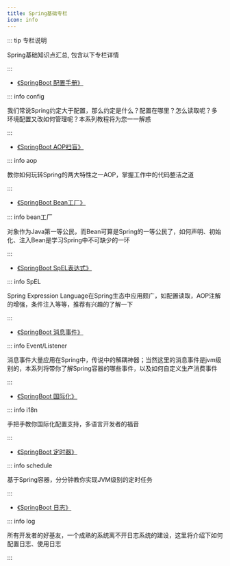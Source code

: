 ```yaml
---
title: Spring基础专栏
icon: info
---
```


::: tip 专栏说明

Spring基础知识点汇总, 包含以下专栏详情

:::


- [《SpringBoot 配置手册》](配置/)

::: info config

我们常说Spring约定大于配置，那么约定是什么？配置在哪里？怎么读取呢？多环境配置又改如何管理呢？本系列教程将为您一一解惑

:::

- [《SpringBoot AOP扫盲》](aop/)

::: info aop

教你如何玩转Spring的两大特性之一AOP，掌握工作中的代码整洁之道

::: 

- [《SpringBoot Bean工厂》](bean/)

::: info bean工厂

对象作为Java第一等公民，而Bean可算是Spring的一等公民了，如何声明、初始化、注入Bean是学习Spring中不可缺少的一环

:::

- [《SpringBoot SpEL表达式》](spel)

::: info SpEL

Spring Expression Language在Spring生态中应用颇广，如配置读取，AOP注解的增强，条件注入等等，推荐有兴趣的了解一下

:::


- [《SpringBoot 消息事件》](事件/)

::: info Event/Listener

消息事件大量应用在Spring中，传说中的解耦神器；当然这里的消息事件是jvm级别的，本系列将带你了解Spring容器的哪些事件，以及如何自定义生产消费事件

:::

- [《SpringBoot 国际化》](国际化/)

::: info i18n

手把手教你国际化配置支持，多语言开发者的福音

::: 

- [《SpringBoot 定时器》](定时器/)

::: info schedule

基于Spring容器，分分钟教你实现JVM级别的定时任务

::: 


- [《SpringBoot 日志》](日志/)

::: info log

所有开发者的好基友，一个成熟的系统离不开日志系统的建设，这里将介绍下如何配置日志、使用日志

:::
